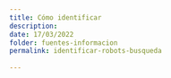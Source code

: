 ```yaml
---
title: Cómo identificar 
description: 
date: 17/03/2022
folder: fuentes-informacion
permalink: identificar-robots-busqueda
  
---
```

<!--stackedit_data:
eyJoaXN0b3J5IjpbMjAwNTI1MzA5M119
-->